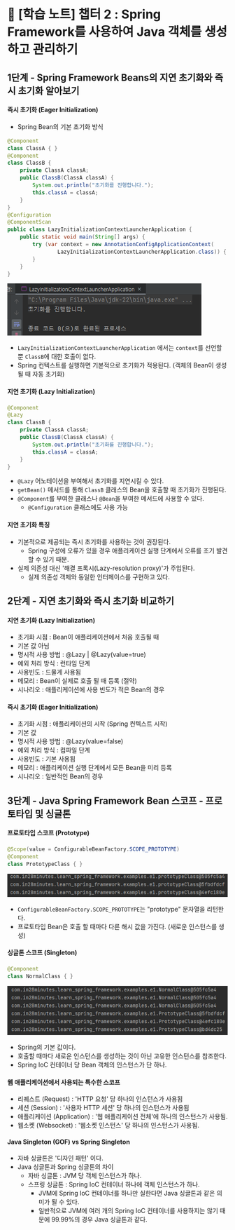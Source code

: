 # 📒 [학습 노트] 챕터 2 : Spring Framework를 사용하여 Java 객체를 생성하고 관리하기

## 1단계 - Spring Framework Beans의 지연 초기화와 즉시 초기화 알아보기

#### 즉시 초기화 (Eager Initialization)
- Spring Bean의 기본 초기화 방식
```java
@Component
class ClassA { }
@Component
class ClassB {
	private ClassA classA;
	public ClassB(ClassA classA) {
		System.out.println("초기화를 진행합니다.");
		this.classA = classA;
	}
}
@Configuration
@ComponentScan
public class LazyInitializationContextLauncherApplication {
	public static void main(String[] args) {
		try (var context = new AnnotationConfigApplicationContext(
				LazyInitializationContextLauncherApplication.class)) {
		}
	}
}
```
![Eager-Initialization-test.png](image/Eager-Initialization-test.png)
- `LazyInitializationContextLauncherApplication` 에서는 `context`를 선언할 뿐 `ClassB`에 대한 호출이 없다.
- Spring 컨텍스트를 실행하면 기본적으로 초기화가 적용된다. (객체의 Bean이 생성될 때 자동 초기화)

#### 지연 초기화 (Lazy Initialization)
```java
@Component
@Lazy
class ClassB {
	private ClassA classA;
	public ClassB(ClassA classA) {
		System.out.println("초기화를 진행합니다.");
		this.classA = classA;
	}
}
```
- `@Lazy` 어노테이션을 부여해서 초기화를 지연시킬 수 있다.
- `getBean()` 메서드를 통해 `ClassB` 클래스의 Bean을 호출할 때 초기화가 진행된다.
- `@Component`를 부여한 클래스나 `@Bean`을 부여한 메서드에 사용할 수 있다.
  - `@Configuration` 클래스에도 사용 가능

#### 지연 초기화 특징
- 기본적으로 제공되는 즉시 초기화를 사용하는 것이 권장된다.
  - Spring 구성에 오류가 있을 경우 애플리케이션 실행 단계에서 오류를 조기 발견할 수 있기 때문.
- 실제 의존성 대신 '해결 프록시(Lazy-resolution proxy)'가 주입된다.
  - 실제 의존성 객체와 동일한 인터페이스를 구현하고 있다.

## 2단계 - 지연 초기화와 즉시 초기화 비교하기

#### 지연 초기화 (Lazy Initialization)
- 초기화 시점 : Bean이 애플리케이션에서 처음 호출될 때
- 기본 값 아님
- 명시적 사용 방법 : @Lazy | @Lazy(value=true)
- 예외 처리 방식 : 런타임 단계
- 사용빈도 : 드물게 사용됨
- 메모리 : Bean이 실제로 호출 될 때 등록 (절약)
- 시나리오 : 애플리케이션에 사용 빈도가 적은 Bean의 경우

#### 즉시 초기화 (Eager Initialization)
- 초기화 시점 : 애플리케이션의 시작 (Spring 컨텍스트 시작)
- 기본 값
- 명시적 사용 방법 : @Lazy(value=false)
- 예외 처리 방식 : 컴파일 단계
- 사용빈도 : 기본 사용됨
- 메모리 : 애플리케이션 실행 단계에서 모든 Bean을 미리 등록
- 시나리오 : 일반적인 Bean의 경우

## 3단계 - Java Spring Framework Bean 스코프 - 프로토타입 및 싱글톤

#### 프로토타입 스코프 (Prototype)
```java
@Scope(value = ConfigurableBeanFactory.SCOPE_PROTOTYPE)
@Component
class PrototypeClass { }
```
![Get-Prototype-Bean.png](image/Get-Prototype-Bean.png)
- `ConfigurableBeanFactory.SCOPE_PROTOTYPE`는 "prototype" 문자열을 리턴한다.
- 프로토타입 Bean은 호출 할 때마다 다른 해시 값을 가진다. (새로운 인스턴스를 생성)

#### 싱글톤 스코프 (Singleton)

```java
@Component
class NormalClass { }
```
![Get-Singleton-Bean.png](image/Get-Singleton-Bean.png)
- Spring의 기본 값이다.
- 호출할 때마다 새로운 인스턴스를 생성하는 것이 아닌 고유한 인스턴스를 참조한다.
- Spring IoC 컨테이너 당 Bean 객체의 인스턴스가 단 하나.

#### 웹 애플리케이션에서 사용되는 특수한 스코프
- 리퀘스트 (Request) : 'HTTP 요청' 당 하나의 인스턴스가 사용됨
- 세션 (Session) : '사용자 HTTP 세션' 당 하나의 인스턴스가 사용됨
- 애플리케이션 (Application) : '웹 애플리케이션 전체'에 하나의 인스턴스가 사용됨.
- 웹소켓 (Websocket) : '웹소켓 인스턴스' 당 하나의 인스턴스가 사용됨.

#### Java Singleton (GOF) vs Spring Singleton
- 자바 싱글톤은 '디자인 패턴' 이다.
- Java 싱글톤과 Spring 싱글톤의 차이
  - 자바 싱글톤 : JVM 당 객체 인스턴스가 하나.
  - 스프링 싱글톤 : Spring IoC 컨테이너 하나에 객체 인스턴스가 하나.
    - JVM에 Spring IoC 컨테이너를 하나만 실한다면 Java 싱글톤과 같은 의미가 될 수 있다. 
    - 일반적으로 JVM에 여러 개의 Spring IoC 컨테이너를 사용하지는 않기 때문에 99.99%의 경우 Java 싱글톤과 같다.